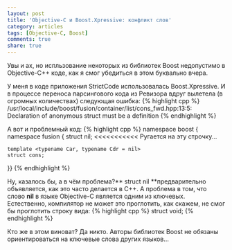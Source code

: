 ```yaml
---
layout: post
title: 'Objective-C и Boost.Xpressive: конфликт слов'
category: articles
tags: [Objective-C, Boost]
comments: true
share: true
---
```

Увы и ах, но испльзование некоторых из библиотек Boost недопустимо в Objective-C++ коде, как я смог убедиться в этом буквально вчера.

У меня в коде приложения StrictCode использовалась Boost.Xpressive. И в процессе переноса парсингового кода из Ревизора вдруг вылетела (в огромных количествах) следующая ошибка:
{% highlight cpp %}
/usr/local/include/boost/fusion/container/list/cons_fwd.hpp:13:5: Declaration of anonymous struct must be a definition
{% endhighlight %}

А вот и проблемный код:
{% highlight cpp %}
namespace boost { namespace fusion
{
    struct nil;      <<<<<<<<<<< Ругается на эту строчку...

    template <typename Car, typename Cdr = nil>
    struct cons;
}}
{% endhighlight %}

Ну, казалось бы, а в чём проблема?** struct nil **предварительно объявляется, как это часто делается в С++. А проблема в том, что слово **nil** в языке Objective-C является одним из ключевых. Естественно, компилятор не может это проглотить, как скажем, не смог бы проглотить строку вида:
{% highlight cpp %}
struct void;
{% endhighlight %}

Кто же в этом виноват? Да никто. Авторы библиотек Boost не обязаны ориентироваться на ключевые слова других языков... 
